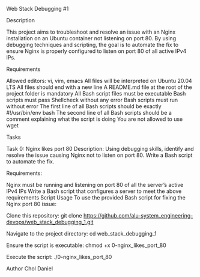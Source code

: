 Web Stack Debugging #1

Description

This project aims to troubleshoot and resolve an issue with an Nginx installation on an Ubuntu container not listening on port 80. By using debugging techniques and scripting, the goal is to automate the fix to ensure Nginx is properly configured to listen on port 80 of all active IPv4 IPs.

Requirements

Allowed editors: vi, vim, emacs
All files will be interpreted on Ubuntu 20.04 LTS
All files should end with a new line
A README.md file at the root of the project folder is mandatory
All Bash script files must be executable
Bash scripts must pass Shellcheck without any error
Bash scripts must run without error
The first line of all Bash scripts should be exactly #!/usr/bin/env bash
The second line of all Bash scripts should be a comment explaining what the script is doing
You are not allowed to use wget

Tasks

Task 0: Nginx likes port 80
Description: Using debugging skills, identify and resolve the issue causing Nginx not to listen on port 80. Write a Bash script to automate the fix.

Requirements:

Nginx must be running and listening on port 80 of all the server’s active IPv4 IPs
Write a Bash script that configures a server to meet the above requirements
Script Usage
To use the provided Bash script for fixing the Nginx port 80 issue:

Clone this repository:
git clone https://github.com/alu-system_engineering-devops/web_stack_debugging_1.git

Navigate to the project directory:
cd web_stack_debugging_1

Ensure the script is executable:
chmod +x 0-nginx_likes_port_80

Execute the script:
./0-nginx_likes_port_80


Author
Chol Daniel
